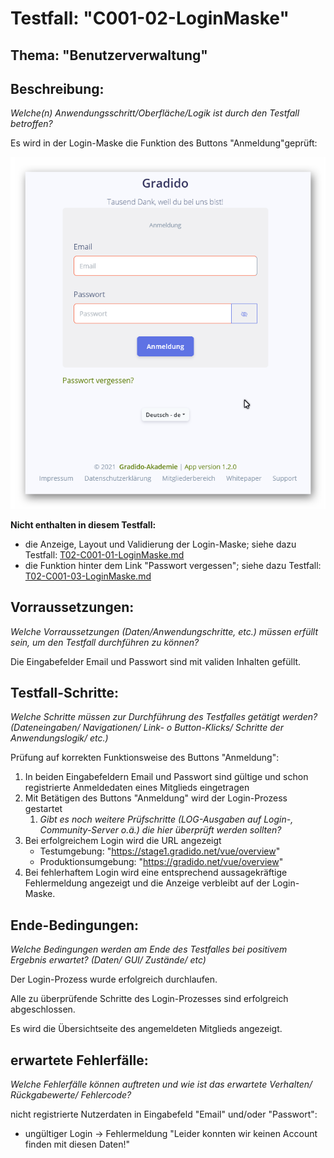 # Testfall: "C001-02-LoginMaske"

## Thema: "Benutzerverwaltung"

## Beschreibung:

*Welche(n) Anwendungsschritt/Oberfläche/Logik ist durch den Testfall betroffen?*

Es wird in der Login-Maske die Funktion des Buttons "Anmeldung"geprüft:

![Login Maske](../image/T02-C001-01-LoginMaske.png)

**Nicht enthalten in diesem Testfall:**

* die Anzeige, Layout und Validierung der Login-Maske; siehe dazu Testfall: [T02-C001-01-LoginMaske.md](./T02-C001-01-LoginMakse.md)
* die Funktion hinter dem Link "Passwort vergessen"; siehe dazu Testfall: [T02-C001-03-LoginMaske.md](./T02-C001-03-LoginMaske.md)

## Vorraussetzungen:

*Welche Vorraussetzungen (Daten/Anwendungschritte, etc.) müssen erfüllt sein, um den Testfall durchführen zu können?*

Die Eingabefelder Email und Passwort sind mit validen Inhalten gefüllt.

## Testfall-Schritte:

*Welche Schritte müssen zur Durchführung des Testfalles getätigt werden?  (Dateneingaben/ Navigationen/ Link- o Button-Klicks/ Schritte der Anwendungslogik/ etc.)*

Prüfung auf korrekten Funktionsweise des Buttons "Anmeldung":

1. In beiden Eingabefeldern Email und Passwort sind gültige und schon registrierte Anmeldedaten eines Mitglieds eingetragen
2. Mit Betätigen des Buttons "Anmeldung" wird der Login-Prozess gestartet
   1. *Gibt es noch weitere Prüfschritte (LOG-Ausgaben auf Login-, Community-Server o.ä.) die hier überprüft werden sollten?*
3. Bei erfolgreichem Login wird die URL angezeigt
   * Testumgebung: "https://stage1.gradido.net/vue/overview"
   * Produktionsumgebung: "https://gradido.net/vue/overview"
4. Bei fehlerhaftem Login wird eine entsprechend aussagekräftige Fehlermeldung angezeigt und die Anzeige verbleibt auf der Login-Maske.

## Ende-Bedingungen:

*Welche Bedingungen werden am Ende des Testfalles bei positivem Ergebnis erwartet? (Daten/ GUI/ Zustände/ etc)*

Der Login-Prozess wurde erfolgreich durchlaufen.

Alle zu überprüfende Schritte des Login-Prozesses sind erfolgreich abgeschlossen.

Es wird die Übersichtseite des angemeldeten Mitglieds angezeigt.

## erwartete Fehlerfälle:

*Welche Fehlerfälle können auftreten und wie ist das erwartete Verhalten/ Rückgabewerte/  Fehlercode?*

nicht registrierte Nutzerdaten in Eingabefeld "Email" und/oder "Passwort":

* ungültiger Login -> Fehlermeldung "Leider konnten wir keinen Account finden mit diesen Daten!"

